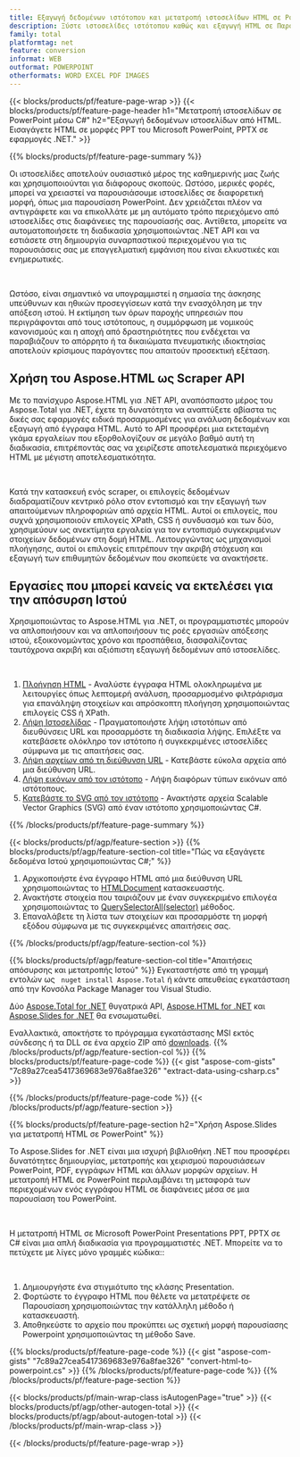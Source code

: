 ```yaml
---
title: Εξαγωγή δεδομένων ιστότοπου και μετατροπή ιστοσελίδων HTML σε PowerPoint χρησιμοποιώντας C#
description: Ξύστε ιστοσελίδες ιστότοπου καθώς και εξαγωγή HTML σε Παρουσιάσεις Microsoft Powerpoint εντός εφαρμογών .NET
family: total
platformtag: net
feature: conversion
informat: WEB
outformat: POWERPOINT
otherformats: WORD EXCEL PDF IMAGES
---
```

{{< blocks/products/pf/feature-page-wrap >}}
{{< blocks/products/pf/feature-page-header h1="Μετατροπή ιστοσελίδων σε PowerPoint μέσω C#" h2="Εξαγωγή δεδομένων ιστοσελίδων από HTML. Εισαγάγετε HTML σε μορφές PPT του Microsoft PowerPoint, PPTX σε εφαρμογές .NET." >}}

{{% blocks/products/pf/feature-page-summary %}}

<p>Οι ιστοσελίδες αποτελούν ουσιαστικό μέρος της καθημερινής μας ζωής και χρησιμοποιούνται για διάφορους σκοπούς. Ωστόσο, μερικές φορές, μπορεί να χρειαστεί να παρουσιάσουμε ιστοσελίδες σε διαφορετική μορφή, όπως μια παρουσίαση PowerPoint. Δεν χρειάζεται πλέον να αντιγράφετε και να επικολλάτε με μη αυτόματο τρόπο περιεχόμενο από ιστοσελίδες στις διαφάνειες της παρουσίασής σας. Αντίθετα, μπορείτε να αυτοματοποιήσετε τη διαδικασία χρησιμοποιώντας .NET API και να εστιάσετε στη δημιουργία συναρπαστικού περιεχομένου για τις παρουσιάσεις σας με επαγγελματική εμφάνιση που είναι ελκυστικές και ενημερωτικές.</p><br />

<p>Ωστόσο, είναι σημαντικό να υπογραμμιστεί η σημασία της άσκησης υπεύθυνων και ηθικών προσεγγίσεων κατά την ενασχόληση με την απόξεση ιστού. Η εκτίμηση των όρων παροχής υπηρεσιών που περιγράφονται από τους ιστότοπους, η συμμόρφωση με νομικούς κανονισμούς και η αποχή από δραστηριότητες που ενδέχεται να παραβιάζουν το απόρρητο ή τα δικαιώματα πνευματικής ιδιοκτησίας αποτελούν κρίσιμους παράγοντες που απαιτούν προσεκτική εξέταση.</p>

<h2 class="heading-border">Χρήση του Aspose.HTML ως Scraper API</h2>

<p>Με το πανίσχυρο Aspose.HTML για .NET API, αναπόσπαστο μέρος του Aspose.Total για .NET, έχετε τη δυνατότητα να αναπτύξετε αβίαστα τις δικές σας εφαρμογές ειδικά προσαρμοσμένες για ανάλυση δεδομένων και εξαγωγή από έγγραφα HTML. Αυτό το API προσφέρει μια εκτεταμένη γκάμα εργαλείων που εξορθολογίζουν σε μεγάλο βαθμό αυτή τη διαδικασία, επιτρέποντάς σας να χειρίζεστε αποτελεσματικά περιεχόμενο HTML με μέγιστη αποτελεσματικότητα.</p><br />

<p>
Κατά την κατασκευή ενός scraper, οι επιλογείς δεδομένων διαδραματίζουν κεντρικό ρόλο στον εντοπισμό και την εξαγωγή των απαιτούμενων πληροφοριών από αρχεία HTML. Αυτοί οι επιλογείς, που συχνά χρησιμοποιούν επιλογείς XPath, CSS ή συνδυασμό και των δύο, χρησιμεύουν ως ανεκτίμητα εργαλεία για τον εντοπισμό συγκεκριμένων στοιχείων δεδομένων στη δομή HTML. Λειτουργώντας ως μηχανισμοί πλοήγησης, αυτοί οι επιλογείς επιτρέπουν την ακριβή στόχευση και εξαγωγή των επιθυμητών δεδομένων που σκοπεύετε να ανακτήσετε.</p>

<h2 class="heading-border">Εργασίες που μπορεί κανείς να εκτελέσει για την απόσυρση Ιστού</h2>

<p>Χρησιμοποιώντας το Aspose.HTML για .NET, οι προγραμματιστές μπορούν να απλοποιήσουν και να απλοποιήσουν τις ροές εργασιών απόξεσης ιστού, εξοικονομώντας χρόνο και προσπάθεια, διασφαλίζοντας ταυτόχρονα ακριβή και αξιόπιστη εξαγωγή δεδομένων από ιστοσελίδες.</p><br />

1. [Πλοήγηση HTML](https://docs.aspose.com/html/net/html-navigation/) - Αναλύστε έγγραφα HTML ολοκληρωμένα με λειτουργίες όπως λεπτομερή ανάλυση, προσαρμοσμένο φιλτράρισμα για επανάληψη στοιχείων και απρόσκοπτη πλοήγηση χρησιμοποιώντας επιλογείς CSS ή XPath.
2. [Λήψη Ιστοσελίδας](https://docs.aspose.com/html/net/download-website/) -  Πραγματοποιήστε λήψη ιστοτόπων από διευθύνσεις URL και προσαρμόστε τη διαδικασία λήψης. Επιλέξτε να κατεβάσετε ολόκληρο τον ιστότοπο ή συγκεκριμένες ιστοσελίδες σύμφωνα με τις απαιτήσεις σας.
3. [Λήψη αρχείων από τη διεύθυνση URL](https://docs.aspose.com/html/net/download-file-from-url/) - Κατεβάστε εύκολα αρχεία από μια διεύθυνση URL.
4. [Λήψη εικόνων από τον ιστότοπο](https://docs.aspose.com/html/net/download-images-from-website/) - Λήψη διαφόρων τύπων εικόνων από ιστότοπους.
5. [Κατεβάστε το SVG από τον ιστότοπο](https://docs.aspose.com/html/net/download-svg-from-website/) - Ανακτήστε αρχεία Scalable Vector Graphics (SVG) από έναν ιστότοπο χρησιμοποιώντας C#.

{{% /blocks/products/pf/feature-page-summary  %}}

{{< blocks/products/pf/agp/feature-section >}}
{{% blocks/products/pf/agp/feature-section-col title="Πώς να εξαγάγετε δεδομένα Ιστού χρησιμοποιώντας C#;" %}}

1. Αρχικοποιήστε ένα έγγραφο HTML από μια διεύθυνση URL χρησιμοποιώντας το [HTMLDocument](https://reference.aspose.com/html/net/aspose.html/htmldocument/htmldocument/) κατασκευαστής.
2. Ανακτήστε στοιχεία που ταιριάζουν με έναν συγκεκριμένο επιλογέα χρησιμοποιώντας το [QuerySelectorAll(selector)](https://reference.aspose.com/html/net/aspose.html.dom/document/queryselectorall/) μέθοδος.
3. Επαναλάβετε τη λίστα των στοιχείων και προσαρμόστε τη μορφή εξόδου σύμφωνα με τις συγκεκριμένες απαιτήσεις σας.
 
{{% /blocks/products/pf/agp/feature-section-col %}}

{{% blocks/products/pf/agp/feature-section-col title="Απαιτήσεις απόσυρσης και μετατροπής Ιστού" %}}
Εγκαταστήστε από τη γραμμή εντολών ως ``` nuget install Aspose.Total``` ή κάντε απευθείας εγκατάσταση από την Κονσόλα Package Manager του Visual Studio.

Δύο [Aspose.Total for .NET](https://products.aspose.com/total/net/) θυγατρικά API, [Aspose.HTML for .NET](https://products.aspose.com/html/net/) και [Aspose.Slides for .NET](https://products.aspose.com/slides/net/) θα ενσωματωθεί.

Εναλλακτικά, αποκτήστε το πρόγραμμα εγκατάστασης MSI εκτός σύνδεσης ή τα DLL σε ένα αρχείο ZIP από [downloads](https://releases.aspose.com/total/net).
{{% /blocks/products/pf/agp/feature-section-col %}}
{{% blocks/products/pf/feature-page-code %}}
{{< gist "aspose-com-gists" "7c89a27cea5417369683e976a8fae326" "extract-data-using-csharp.cs" >}}

{{% /blocks/products/pf/feature-page-code %}}
{{< /blocks/products/pf/agp/feature-section >}}

{{% blocks/products/pf/feature-page-section  h2="Χρήση Aspose.Slides για μετατροπή HTML σε PowerPoint" %}}
<p>Το Aspose.Slides for .NET είναι μια ισχυρή βιβλιοθήκη .NET που προσφέρει δυνατότητες δημιουργίας, μετατροπής και χειρισμού παρουσιάσεων PowerPoint, PDF, εγγράφων HTML και άλλων μορφών αρχείων. Η μετατροπή HTML σε PowerPoint περιλαμβάνει τη μεταφορά των περιεχομένων ενός εγγράφου HTML σε διαφάνειες μέσα σε μια παρουσίαση του PowerPoint.</p><br />

<p>Η μετατροπή HTML σε Microsoft PowerPoint Presentations PPT, PPTX σε C# είναι μια απλή διαδικασία για προγραμματιστές .NET. Μπορείτε να το πετύχετε με λίγες μόνο γραμμές κώδικα::</p><br />

1. Δημιουργήστε ένα στιγμιότυπο της κλάσης Presentation.
1. Φορτώστε το έγγραφο HTML που θέλετε να μετατρέψετε σε Παρουσίαση χρησιμοποιώντας την κατάλληλη μέθοδο ή κατασκευαστή.
1. Αποθηκεύστε το αρχείο που προκύπτει ως σχετική μορφή παρουσίασης Powerpoint χρησιμοποιώντας τη μέθοδο Save.

{{% blocks/products/pf/feature-page-code %}}
{{< gist "aspose-com-gists" "7c89a27cea5417369683e976a8fae326" "convert-html-to-powerpoint.cs" >}}
{{% /blocks/products/pf/feature-page-code  %}}
{{% /blocks/products/pf/feature-page-section %}}

{{< blocks/products/pf/main-wrap-class isAutogenPage="true" >}}
{{< blocks/products/pf/agp/other-autogen-total >}}
{{< blocks/products/pf/agp/about-autogen-total >}}
{{< /blocks/products/pf/main-wrap-class >}}

{{< /blocks/products/pf/feature-page-wrap >}}